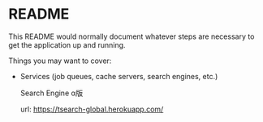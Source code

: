 # README

This README would normally document whatever steps are necessary to get the
application up and running.

Things you may want to cover:

* Services (job queues, cache servers, search engines, etc.)

    Search Engine α版

    url: https://tsearch-global.herokuapp.com/


